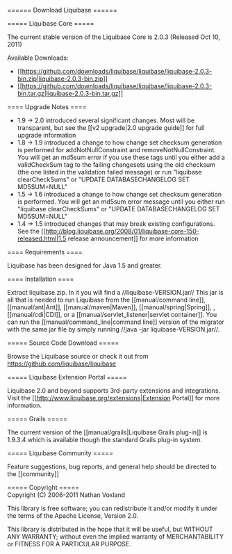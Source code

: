 ====== Download Liquibase ======






===== Liquibase Core =====

The current stable version of the Liquibase Core is 2.0.3 (Released Oct 10, 2011)

Available Downloads:
  * [[https://github.com/downloads/liquibase/liquibase/liquibase-2.0.3-bin.zip|liquibase-2.0.3-bin.zip]]
  * [[https://github.com/downloads/liquibase/liquibase/liquibase-2.0.3-bin.tar.gz|liquibase-2.0.3-bin.tar.gz]]


==== Upgrade Notes ====
  * 1.9 -> 2.0 introduced several significant changes.  Most will be transparent, but see the [[v2 upgrade|2.0 upgrade guide]] for full upgrade information
  * 1.8 -> 1.9 introduced a change to how change set checksum generation is performed for addNotNullConstraint and removeNotNullConstraint. You will get an md5sum error if you use these tags until you either add a validCheckSum tag to the failing changesets using the old checksum (the one listed in the validation failed message) or run "liquibase clearCheckSums" or "UPDATE DATABASECHANGELOG SET MD5SUM=NULL"
  * 1.5 -> 1.6 introduced a change to how change set checksum generation is performed.  You will get an md5sum error message until you either run "liquibase clearCheckSums" or "UPDATE DATABASECHANGELOG SET MD5SUM=NULL"
  * 1.4 -> 1.5 introduced changes that may break existing configurations.  See the [[http://blog.liquibase.org/2008/01/liquibase-core-150-released.html|1.5 release announcement]] for more information


==== Requirements ====

Liquibase has been designed for Java 1.5 and greater. 



==== Installation ====

Extract liquibase.zip. In it you will find a //liquibase-VERSION.jar// This jar is all that is needed to run Liquibase from the [[manual/command line]], [[manual/ant|Ant]], [[manual/maven|Maven]], [[manual/spring|Spring]], , [[manual/cdi|CDI]], or a [[manual/servlet_listener|servlet container]]. You can run the [[manual/command_line|command line]] version of the migrator with the same jar file by simply running //java -jar liquibase-VERSION.jar//.

===== Source Code Download =====

Browse  the Liquibase source or check it out from https://github.com/liquibase/liquibase

===== Liquibase Extension Portal =====

Liquibase 2.0 and beyond supports 3rd-party extensions and integrations.  Visit the [[http://www.liquibase.org/extensions|Extension Portal]] for more information.

===== Grails =====

The current version of the [[manual/grails|Liquibase Grails plug-in]] is 1.9.3.4 which is available though the standard Grails plug-in system.


===== Liquibase Community =====

Feature suggestions, bug reports, and general help should be directed to the [[community]]

===== Copyright ===== 	
Copyright (C) 2006-2011 Nathan Voxland

This library is free software; you can redistribute it and/or modify it under the terms of the Apache License, Version 2.0.

This library is distributed in the hope that it will be useful, but WITHOUT ANY WARRANTY; without even the implied warranty of MERCHANTABILITY or FITNESS FOR A PARTICULAR PURPOSE.
